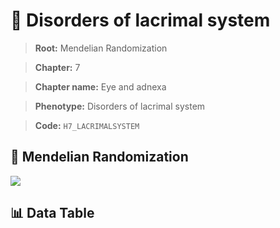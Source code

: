# 🧪 Disorders of lacrimal system

> **Root:** Mendelian Randomization

> **Chapter:** 7  

> **Chapter name:** Eye and adnexa

> **Phenotype:** Disorders of lacrimal system  

> **Code:** `H7_LACRIMALSYSTEM`

## 🧬 Mendelian Randomization  

<img src="/MR/Figures/Forward/H7_LACRIMALSYSTEM.png"/>

## 📊 Data Table

<CsvTableMRF src="/MR/Data/Forward/H7_LACRIMALSYSTEM.csv"/>
